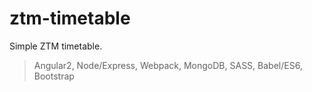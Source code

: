 # ztm-timetable
Simple ZTM timetable.
> Angular2, Node/Express, Webpack, MongoDB, SASS, Babel/ES6, Bootstrap
